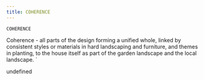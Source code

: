 ```yaml
---
title: COHERENCE
---
```

`COHERENCE`

Coherence - all parts of the design forming a
unified whole, linked by consistent styles or
materials in hard landscaping and furniture,
and themes in planting, to the house itself as
part of the garden landscape and the local
landscape.  `

undefined